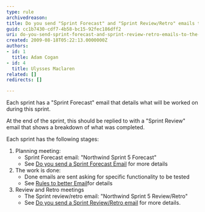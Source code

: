 ```yaml
---
type: rule
archivedreason: 
title: Do you send "Sprint Forecast" and "Sprint Review/Retro" emails to the client?
guid: cc1b7430-cdf7-4b58-bc15-92fec186dff2
uri: do-you-send-sprint-forecast-and-sprint-review-retro-emails-to-the-client
created: 2009-08-18T05:22:13.0000000Z
authors:
- id: 1
  title: Adam Cogan
- id: 4
  title: Ulysses Maclaren
related: []
redirects: []

---
```


Each sprint has a "Sprint Forecast" email that details what will be worked on during this sprint.

At the end of the sprint, this should be replied to with a "Sprint Review" email that shows a breakdown of what was completed.

Each sprint has the following stages:

<!--endintro-->

1. Planning meeting:
    * Sprint Forecast email: "Northwind Sprint 5 Forecast"
    * See [Do you send a Sprint Forecast Email](/do-you-create-a-sprint-forecast-%28aka-the-functionality-that-will-be-developed-during-the-sprint%29) for more details
2. The work is done:
    * Done emails are sent asking for specific functionality to be tested
    * See [Rules to better Email](/Communication/RulesToBetterEmail)for details
3. Review and Retro meetings
    * The Sprint review/retro email: "Northwind Sprint 5 Review/Retro"
    * See [Do you send a Sprint Review/Retro email](/do-you-create-a-sprint-review-retro-email "Do you send a Sprint Review/Retro email") for more details.
